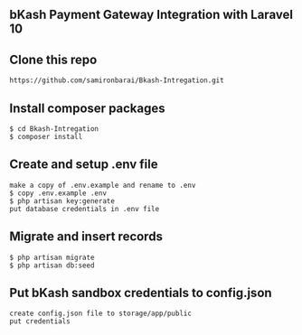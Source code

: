 ## bKash Payment Gateway Integration with Laravel 10

## Clone this repo
```
https://github.com/samironbarai/Bkash-Intregation.git
```

## Install composer packages
```
$ cd Bkash-Intregation
$ composer install
```

## Create and setup .env file
```
make a copy of .env.example and rename to .env
$ copy .env.example .env
$ php artisan key:generate
put database credentials in .env file
```

## Migrate and insert records
```
$ php artisan migrate
$ php artisan db:seed
```

## Put bKash sandbox credentials to config.json
```
create config.json file to storage/app/public
put credentials

```
